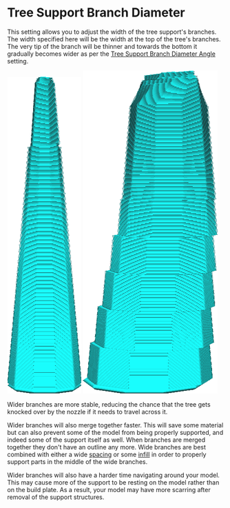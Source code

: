 Tree Support Branch Diameter
====
This setting allows you to adjust the width of the tree support's branches. The width specified here will be the width at the top of the tree's branches. The very tip of the branch will be thinner and towards the bottom it gradually becomes wider as per the [Tree Support Branch Diameter Angle](support_tree_branch_diameter_angle.md) setting.

<!--screenshot {
"image_path": "support_tree_branch_diameter_1_4mm_5.png",
"models": [{"script": "lantern.scad"}],
"camera_position": [0, 70, 13],
"settings": {
    "support_enable": true,
    "support_structure": "tree",
    "support_tree_branch_diameter": 1.4,
    "support_tree_branch_diameter_angle": 5,
    "support_angle": 80
},
"structures": ["helpers"],
"colours": 16
}-->
<!--screenshot {
"image_path": "support_tree_branch_diameter_5mm.png",
"models": [{"script": "lantern.scad"}],
"camera_position": [0, 70, 13],
"settings": {
    "support_enable": true,
    "support_structure": "tree",
    "support_tree_branch_diameter": 5,
    "support_tree_branch_diameter_angle": 5,
    "support_angle": 80
},
"structures": ["helpers"],
"colours": 16
}-->
![The shape of a branch with a diameter of 1.4mm](images/support_tree_branch_diameter_1_4mm_5.png)
![The shape of a branch with a diameter of 5mm](images/support_tree_branch_diameter_5mm.png)

Wider branches are more stable, reducing the chance that the tree gets knocked over by the nozzle if it needs to travel across it.

Wider branches will also merge together faster. This will save some material but can also prevent some of the model from being properly supported, and indeed some of the support itself as well. When branches are merged together they don't have an outline any more. Wide branches are best combined with either a wide [spacing](support_tree_branch_distance.md) or some [infill](../support/support_infill_rate.md) in order to properly support parts in the middle of the wide branches.

Wider branches will also have a harder time navigating around your model. This may cause more of the support to be resting on the model rather than on the build plate. As a result, your model may have more scarring after removal of the support structures.